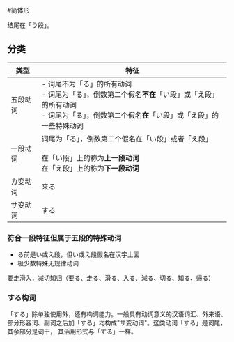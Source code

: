 #简体形

结尾在「う段」。

## 分类

| 类型   | 特征                                                                                              |
| ---- | ----------------------------------------------------------------------------------------------- |
| 五段动词 | - 词尾不为「る」的所有动词<br>- 词尾为「る」，倒数第二个假名**不在**「い段」或「え段」的所有动词<br>- 词尾为「る」，倒数第二个假名**在**「い段」或「え段」的一些特殊动词 |
| 一段动词 | 词尾为「る」，倒数第二个假名在「い段」或者「え段」<br><br>在「い段」上的称为**上一段动词**<br>在「え段」上的称为**下一段动词**                       |
| カ变动词 | 来る                                                                                              |
| サ变动词 | する                                                                                              |

### 符合一段特征但属于五段的特殊动词

- る前是い或え段，但い或え段假名在汉字上面
- 极少数特殊无规律动词

要走滑入，减切知归（要る、走る、滑る、入る、減る、切る、知る、帰る）

### する构词

「する」除单独使用外，还有构词能力。一般具有动词意义的汉语词汇、外来语、部分形容词、副词之后加「する」均构成"サ变动词"。这类动词「する」是词尾，其余部分是词干， 其活用形式与「する」一样。
